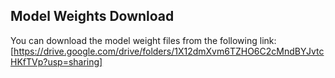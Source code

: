 ## Model Weights Download

You can download the model weight files from the following link: [https://drive.google.com/drive/folders/1X12dmXvm6TZHO6C2cMndBYJvtcHKfTVp?usp=sharing]
